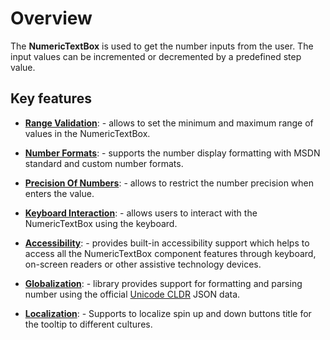 # Overview

The **NumericTextBox** is used to get the number inputs from the user. The input values can be incremented
or decremented by a predefined step value.

## Key features

* **[Range Validation](./getting-started#range-validation/)**: - allows to set the minimum and maximum range of values in
the NumericTextBox.

* **[Number Formats](./formats/)**: - supports the number display formatting with MSDN standard
and custom number formats.

* **[Precision Of Numbers](./getting-started#precision-of-numbers/)**: - allows to restrict the number precision
when enters the value.

* **[Keyboard Interaction](./accessibility#keyboard-interaction/)**: - allows users to interact with the NumericTextBox
using the keyboard.

* **[Accessibility](./accessibility/)**: - provides built-in accessibility support which helps to access
all the NumericTextBox component features through keyboard, on-screen readers or other assistive technology devices.

* **[Globalization](./globalization/)**: - library provides support for formatting
and parsing number using the official [Unicode CLDR](http://cldr.unicode.org/) JSON data.

* **[Localization](./globalization#localization/)**: - Supports to localize spin up and down buttons title for the tooltip
to different cultures.